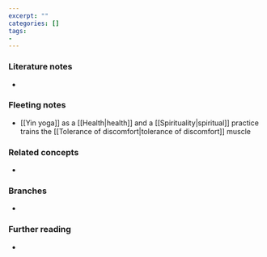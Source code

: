 ```yaml
---
excerpt: ""
categories: []
tags:
-
---
```


### Literature notes
- 

### Fleeting notes
- [[Yin yoga]] as a [[Health|health]] and a [[Spirituality|spiritual]] practice trains the [[Tolerance of discomfort|tolerance of discomfort]] muscle

### Related concepts
- 

### Branches
- 

### Further reading
- 